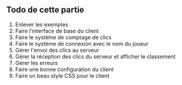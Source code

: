 ## Todo de cette partie


1. Enlever les exemples 
2. Faire l'interface de base du client
3. Faire le système de comptage de clics
4. Faire le système de connexion avec le nom du joueur
5. Gérer l'envoi des clics au serveur
6. Gérer la réception des clics du serveur et afficher le classement
7. Gérer les erreurs
8. Faire une bonne configuration du client
9. Faire un beau style CSS pour le client